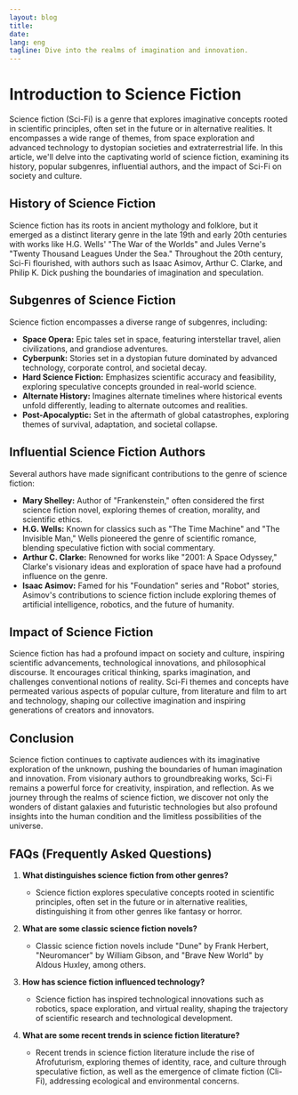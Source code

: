 ```yaml
---
layout: blog
title: 
date: 
lang: eng
tagline: Dive into the realms of imagination and innovation.
---
```


# Introduction to Science Fiction

Science fiction (Sci-Fi) is a genre that explores imaginative concepts rooted in scientific principles, often set in the future or in alternative realities. It encompasses a wide range of themes, from space exploration and advanced technology to dystopian societies and extraterrestrial life. In this article, we'll delve into the captivating world of science fiction, examining its history, popular subgenres, influential authors, and the impact of Sci-Fi on society and culture.

## History of Science Fiction

Science fiction has its roots in ancient mythology and folklore, but it emerged as a distinct literary genre in the late 19th and early 20th centuries with works like H.G. Wells' "The War of the Worlds" and Jules Verne's "Twenty Thousand Leagues Under the Sea." Throughout the 20th century, Sci-Fi flourished, with authors such as Isaac Asimov, Arthur C. Clarke, and Philip K. Dick pushing the boundaries of imagination and speculation.

## Subgenres of Science Fiction

Science fiction encompasses a diverse range of subgenres, including:

- **Space Opera:** Epic tales set in space, featuring interstellar travel, alien civilizations, and grandiose adventures.
- **Cyberpunk:** Stories set in a dystopian future dominated by advanced technology, corporate control, and societal decay.
- **Hard Science Fiction:** Emphasizes scientific accuracy and feasibility, exploring speculative concepts grounded in real-world science.
- **Alternate History:** Imagines alternate timelines where historical events unfold differently, leading to alternate outcomes and realities.
- **Post-Apocalyptic:** Set in the aftermath of global catastrophes, exploring themes of survival, adaptation, and societal collapse.

## Influential Science Fiction Authors

Several authors have made significant contributions to the genre of science fiction:

- **Mary Shelley:** Author of "Frankenstein," often considered the first science fiction novel, exploring themes of creation, morality, and scientific ethics.
- **H.G. Wells:** Known for classics such as "The Time Machine" and "The Invisible Man," Wells pioneered the genre of scientific romance, blending speculative fiction with social commentary.
- **Arthur C. Clarke:** Renowned for works like "2001: A Space Odyssey," Clarke's visionary ideas and exploration of space have had a profound influence on the genre.
- **Isaac Asimov:** Famed for his "Foundation" series and "Robot" stories, Asimov's contributions to science fiction include exploring themes of artificial intelligence, robotics, and the future of humanity.

## Impact of Science Fiction

Science fiction has had a profound impact on society and culture, inspiring scientific advancements, technological innovations, and philosophical discourse. It encourages critical thinking, sparks imagination, and challenges conventional notions of reality. Sci-Fi themes and concepts have permeated various aspects of popular culture, from literature and film to art and technology, shaping our collective imagination and inspiring generations of creators and innovators.

## Conclusion

Science fiction continues to captivate audiences with its imaginative exploration of the unknown, pushing the boundaries of human imagination and innovation. From visionary authors to groundbreaking works, Sci-Fi remains a powerful force for creativity, inspiration, and reflection. As we journey through the realms of science fiction, we discover not only the wonders of distant galaxies and futuristic technologies but also profound insights into the human condition and the limitless possibilities of the universe.

## FAQs (Frequently Asked Questions)

1. **What distinguishes science fiction from other genres?**
   - Science fiction explores speculative concepts rooted in scientific principles, often set in the future or in alternative realities, distinguishing it from other genres like fantasy or horror.

2. **What are some classic science fiction novels?**
   - Classic science fiction novels include "Dune" by Frank Herbert, "Neuromancer" by William Gibson, and "Brave New World" by Aldous Huxley, among others.

3. **How has science fiction influenced technology?**
   - Science fiction has inspired technological innovations such as robotics, space exploration, and virtual reality, shaping the trajectory of scientific research and technological development.

4. **What are some recent trends in science fiction literature?**
   - Recent trends in science fiction literature include the rise of Afrofuturism, exploring themes of identity, race, and culture through speculative fiction, as well as the emergence of climate fiction (Cli-Fi), addressing ecological and environmental concerns.
